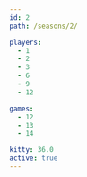 ```yaml
---
id: 2
path: /seasons/2/

players:
  - 1
  - 2
  - 3
  - 6
  - 9
  - 12

games:
  - 12
  - 13
  - 14

kitty: 36.0
active: true
---
```

